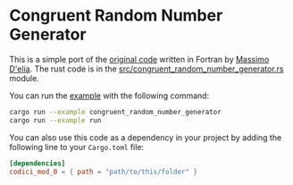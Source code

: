 # Congruent Random Number Generator

This is a simple port of the [original code](./fortran_src/congruent_random_number_generator.f) written in Fortran by [Massimo D'elia](https://sites.google.com/a/unipi.it/pisa-theory-group/people/delia-massimo). The rust code is in the [src/congruent_random_number_generator.rs](./src/congruent_random_number_generator.rs) module.

You can run the [example](examples/congruent_random_number_generator.rs) with the following command:

```sh
cargo run --example congruent_random_number_generator
cargo run --example run
```

You can also use this code as a dependency in your project by adding the following line to your `Cargo.toml` file:

```toml
[dependencies]
codici_mod_0 = { path = "path/to/this/folder" }
```